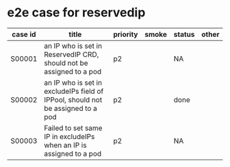 # e2e case for reservedip

| case id | title                                                                            | priority | smoke | status | other |
|---------|----------------------------------------------------------------------------------|----------|-------|--------|-------|
| S00001  | an IP who is set in ReservedIP CRD, should not be assigned to a pod              | p2       |       | NA     |       |
| S00002  | an IP who is set in excludeIPs field of IPPool, should not be assigned to a pod  | p2       |       | done   |       |
| S00003  | Failed to set same IP in excludeIPs when an IP is assigned to a pod              | p2       |       | NA     |       |
